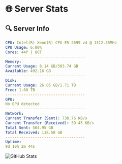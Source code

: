# 🌐 Server Stats
## 🔍 Server Info
```yaml
CPU: Intel(R) Xeon(R) CPU E5-2699 v4 @ 1312.35MHz
CPU Usage: 6.00%
Cores: 44P | 88T
-----------------------------------
Memory:
Current Usage: 8.14 GB/503.74 GB
Available: 492.16 GB
-----------------------------------
Disk:
Current Usage: 26.05 GB/1.71 TB
Free: 1.60 TB
-----------------------------------
GPU:
No GPU detected
-----------------------------------
Network:
Current Transfer (Sent): 738.76 KB/s
Current Transfer (Received): 59.45 KB/s
Total Sent: 504.95 GB
Total Received: 118.58 GB
-----------------------------------
Uptime:
9d 10h 2m 44s
```
![GitHub Stats](https://img.shields.io/badge/Updated-2025-04-29_03:11:32-blue)